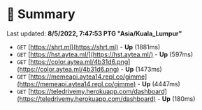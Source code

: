 # 📖 Summary
Last updated: **8/5/2022, 7:47:53 PTG "Asia/Kuala_Lumpur"**

- `GET` [https://shrt.ml](https://shrt.ml) - **Up** (1881ms)
- `GET` [https://hst.aytea.ml/](https://hst.aytea.ml/) - **Up** (597ms)
- `GET` [https://color.aytea.ml/4b31d6.png](https://color.aytea.ml/4b31d6.png) - **Up** (1473ms)
- `GET` [https://memeapi.aytea14.repl.co/gimme](https://memeapi.aytea14.repl.co/gimme) - **Up** (4447ms)
- `GET` [https://teledrivemy.herokuapp.com/dashboard](https://teledrivemy.herokuapp.com/dashboard) - **Up** (180ms)
